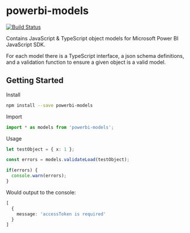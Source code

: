 # powerbi-models
[![Build Status](https://travis-ci.com/Microsoft/powerbi-models.svg?token=nXyWFYxRu6tVxUMJAuJr&branch=master)](https://travis-ci.com/Microsoft/powerbi-models)

Contains JavaScript &amp; TypeScript object models for Microsoft Power BI JavaScript SDK.

For each model there is a TypeScript interface, a json schema definitions, and a validation function to ensure a given object is a valid model.

## Getting Started

Install

```bash
npm install --save powerbi-models
```

Import

```typescript
import * as models from 'powerbi-models';
```

Usage

```typescript
let testObject = { x: 1 };

const errors = models.validateLoad(testObject);

if(errors) {
  console.warn(errors);
}

```
Would output to the console:

```typescript
[
  {
    message: 'accessToken is required'
  }
]
```
